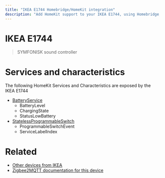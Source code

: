 ```yaml
---
title: "IKEA E1744 Homebridge/HomeKit integration"
description: "Add HomeKit support to your IKEA E1744, using Homebridge, Zigbee2MQTT and homebridge-z2m."
---
```

<!---
This file has been GENERATED using src/docgen/docgen.ts
DO NOT EDIT THIS FILE MANUALLY!
-->
# IKEA E1744
> SYMFONISK sound controller


# Services and characteristics
The following HomeKit Services and Characteristics are exposed by
the IKEA E1744

* [BatteryService](../../battery.md)
  * BatteryLevel
  * ChargingState
  * StatusLowBattery
* [StatelessProgrammableSwitch](../../action.md)
  * ProgrammableSwitchEvent
  * ServiceLabelIndex


# Related
* [Other devices from IKEA](../index.md#ikea)
* [Zigbee2MQTT documentation for this device](https://www.zigbee2mqtt.io/devices/E1744.html)